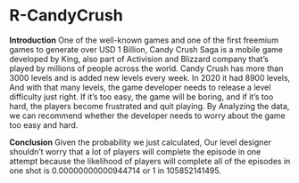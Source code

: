 # R-CandyCrush
**Introduction**
One of the well-known games and one of the first freemium games to generate over USD 1 Billion, Candy Crush Saga is a mobile game developed by King, also part of Activision and Blizzard company that’s played by millions of people across the world. Candy Crush has more than 3000 levels and is added new levels every week. In 2020 it had 8900 levels, And with that many levels, the game developer needs to release a level difficulty just right. If it’s too easy, the game will be boring, and if it’s too hard, the players become frustrated and quit playing. By Analyzing the data, we can recommend whether the developer needs to worry about the game too easy and hard.

**Conclusion**
Given the probability we just calculated, Our level designer shouldn’t worry that a lot of players will complete the episode in one attempt because the likelihood of players will complete all of the episodes in one shot is 0.00000000000944714 or 1 in 105852141495.

